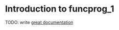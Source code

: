 # Introduction to funcprog_1

TODO: write [great documentation](http://jacobian.org/writing/what-to-write/)
